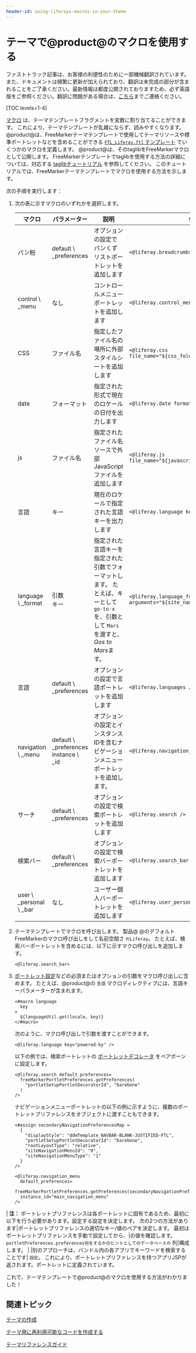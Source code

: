 ```yaml
---
header-id: using-liferays-macros-in-your-theme
---
```


# テーマで@product@のマクロを使用する

<p class="alert alert-info"><span class="wysiwyg-color-blue120">ファストトラック記事は、お客様の利便性のために一部機械翻訳されています。また、ドキュメントは頻繁に更新が加えられており、翻訳は未完成の部分が含まれることをご了承ください。最新情報は都度公開されておりますため、必ず英語版をご参照ください。翻訳に問題がある場合は、<a href="mailto:support-content-jp@liferay.com">こちら</a>までご連絡ください。</span></p>

[TOC levels=1-4]

[マクロ](https://freemarker.apache.org/docs/ref_directive_macro.html) は、テーマテンプレートフラグメントを変数に割り当てることができます。 これにより、テーマテンプレートが乱雑にならず、読みやすくなります。 @product@は、FreeMarkerテーマテンプレートで使用してテーマリソースや標準ポートレットなどを含めることができる [`FTL_Liferay.ftl` テンプレート](https://github.com/liferay/liferay-portal/blob/7.1.x/modules/apps/portal-template/portal-template-freemarker/src/main/resources/FTL_liferay.ftl) でいくつかのマクロを定義します。 @product@は、そのtaglibをFreeMarkerマクロとして公開します。 FreeMarkerテンプレートでtaglibを使用する方法の詳細については、対応する [taglibチュートリアル](/docs/7-1/tutorials/-/knowledge_base/t/front-end-taglibs) を参照してください。 このチュートリアルでは、FreeMarkerテーマテンプレートでマクロを使用する方法を示します。

次の手順を実行します：

1.  次の表に示すマクロのいずれかを選択します。

    | マクロ                         | パラメーター                                      | 説明                                                                                      | 例                                                                           |
    | --------------------------- | ------------------------------------------- | --------------------------------------------------------------------------------------- | --------------------------------------------------------------------------- |
    | パン粉                         | default \ _preferences                     | オプションの設定でパンくずリストポートレットを追加します                                                            | `<@liferay.breadcrumbs />`                                            |
    | control \ _menu            | なし                                          | コントロールメニューポートレットを追加します                                                                  | `<@liferay.control_menu />`                                           |
    | CSS                         | ファイル名                                       | 指定したファイル名の場所に外部スタイルシートを追加します                                                            | `<@liferay.css file_name="${css_folder}/mycss.css"/>`                 |
    | date                        | フォーマット                                      | 指定された形式で現在のロケールの日付を出力します                                                                | `<@liferay.date format="/yyyy/MM/dd/HH/" />`                          |
    | js                          | ファイル名                                       | 指定されたファイル名ソースで外部JavaScriptファイルを追加します                                                    | `<@liferay.js file_name="${javascript_folder}/myJs.js"/>`             |
    | 言語                          | キー                                          | 現在のロケールで指定された言語キーを出力します                                                                 | `<@liferay.language key="last-modified" />`                           |
    | language \ _format         | 引数<br/>キー                                   | 指定された言語キーを指定された引数でフォーマットします。 たとえば、キーとして `go-to-x` を、引数として `Mars` を渡すと、 *Gos to Mars*ます。 | `<@liferay.language_format arguments="${site_name}" key="go-to-x" />` |
    | 言語                          | default \ _preferences                     | オプションの設定で言語ポートレットを追加します                                                                 | `<@liferay.languages />`                                              |
    | navigation \ _menu         | default \ _preferences<br/>instance \ _id | オプションの設定とインスタンスIDを含むナビゲーションメニューポートレットを追加します。                                            | `<@liferay.navigation_menu />`                                        |
    | サーチ                         | default \ _preferences                     | オプションの設定で検索ポートレットを追加します                                                                 | `<@liferay.search />`                                                 |
    | 検索バー                        | default \ _preferences                     | オプションの設定で検索バーポートレットを追加します                                                               | `<@liferay.search_bar />`                                             |
    | user \ _personal \ _bar | なし                                          | ユーザー個人バーポートレットを追加します                                                                    | `<@liferay.user_personal_bar />`                                      |


2.  テーマテンプレートでマクロを呼び出します。 製品@ @のデフォルトFreeMarkerのマクロ呼び出しをして名前空間さ `のLiferay`。 たとえば、検索バーポートレットを含めるには、以下に示すマクロ呼び出しを追加します。
   
        <@liferay.search_bar>

3.  [ポートレット設定](/docs/7-1/tutorials/-/knowledge_base/t/embedding-portlets-in-themes#setting-default-preferences-for-an-embedded-portlet)などの必須またはオプションの引数をマクロ呼び出しに含めます。 たとえば、@product@の `言語` マクロディレクティブには、言語キーパラメーターが含まれます。
   
        <#macro language
          key
        >
          ${languageUtil.get(locale, key)}
        </#macro>

    次のように、マクロ呼び出しで引数を渡すことができます。
   
        <@liferay.language key="powered-by" />

    以下の例では、検索ポートレットの [ポートレットデコレータ](/docs/7-1/tutorials/-/knowledge_base/t/creating-configurable-styles-for-portlet-wrappers) をベアボーンに設定します。
   
        <@liferay.search default_preferences=
          freeMarkerPortletPreferences.getPreferences(
            "portletSetupPortletDecoratorId", "barebone"
          ) 
        />

    ナビゲーションメニューポートレットの以下の例に示すように、複数のポートレットプリファレンスをオブジェクトに渡すこともできます。
   
        <#assign secondaryNavigationPreferencesMap = 
          {
            "displayStyle": "ddmTemplate_NAVBAR-BLANK-JUSTIFIED-FTL", 
            "portletSetupPortletDecoratorId": "barebone", 
            "rootLayoutType": "relative", 
            "siteNavigationMenuId": "0", 
            "siteNavigationMenuType": "1"
          } 
        />
       
        <@liferay.navigation_menu
          default_preferences=
          freeMarkerPortletPreferences.getPreferences(secondaryNavigationPreferencesMap)
          instance_id="main_navigation_menu"
        />

| **注：** ポートレットプリファレンスは各ポートレットに固有であるため、最初に以下を行う必要があります。設定する設定を決定します。 次の2つの方法があります|ポートレットプリファレンスの適切なキー/値のペアを決定します。 最初はポートレットプリファレンスを手動で設定してから、|の値を確認します。 `portletPreferences.preferences何をするかのヒントとしてのデータベースの` 列|構成します。 | |別のアプローチは、バンドル内の各アプリでキーワードを検索することです| `設定`。 これにより、ポートレットプリファレンスを持つアプリJSPが返されます。ポートレットに定義されています。

これで、テーマテンプレートで@product@のマクロを使用する方法がわかりました！

## 関連トピック

[テーマの作成](/docs/7-1/tutorials/-/knowledge_base/t/creating-themes)

[テーマ用に再利用可能なコードを作成する](/docs/7-1/tutorials/-/knowledge_base/t/creating-reusable-pieces-of-code-for-your-themes)

[テーマリファレンスガイド](/docs/7-1/reference/-/knowledge_base/r/theme-reference-guide)
